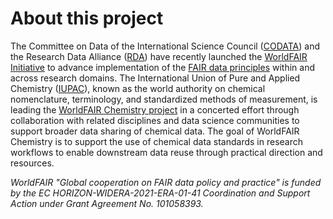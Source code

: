 # About this project 

The Committee on Data of the International Science Council ([CODATA](https://codata.org/)) and the Research Data Alliance ([RDA](https://rd-alliance.org/)) have recently launched the [WorldFAIR Initiative](https://worldfair-project.eu/) to advance implementation of the [FAIR data principles](https://force11.org/info/the-fair-data-principles/) within and across research domains. The International Union of Pure and Applied Chemistry ([IUPAC](https://iupac.org/)), known as the world authority on chemical nomenclature, terminology, and standardized methods of measurement, is leading the [WorldFAIR Chemistry project](https://iupac.org/project/2022-012-1-024) in a concerted effort through collaboration with related disciplines and data science communities to support broader data sharing of chemical data. The goal of WorldFAIR Chemistry is to support the use of chemical data standards in research workflows to enable downstream data reuse through practical direction and resources.

*WorldFAIR "Global cooperation on FAIR data policy and practice" is funded by the EC HORIZON-WIDERA-2021-ERA-01-41 Coordination and Support Action under Grant Agreement No. 101058393.*
